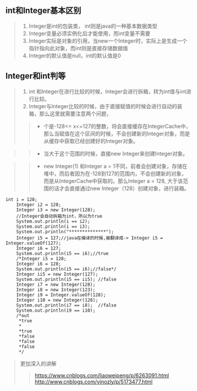 ## int和Integer基本区别
> 1. Integer是int的包装类， int则是java的一种基本数据类型
> 2. Integer变量必须实例化后才能使用，而int变量不需要
> 3. Integer实际是对象的引用，当new一个Integer时，实际上是生成一个指针指向此对象，而int则是直接存储数据值
> 4. Integer的默认值是null，int的默认值是0

## Integer和int判等 
> 1. int 和Integer在进行比较的时候，Integer会进行拆箱，转为int值与int进行比较。
> 2. Integer与Integer比较的时候，由于直接赋值的时候会进行自动的装箱，那么这里就需要注意两个问题，
>>  * 个是-128<= x<=127的整数，将会直接缓存在IntegerCache中，那么当赋值在这个区间的时候，不会创建新的Integer对象，而是从缓存中获取已经创建好的Integer对象。

>> * 当大于这个范围的时候，直接new Integer来创建Integer对象。

>> * new Integer(1) 和Integer a = 1不同，前者会创建对象，存储在堆中，而后者因为在-128到127的范围内，不会创建新的对象，而是从IntegerCache中获取的。那么Integer a = 128, 大于该范围的话才会直接通过new Integer（128）创建对象，进行装箱。


	int i = 128;
        Integer i2 = 128;
        Integer i3 = new Integer(128);
        //Integer会自动拆箱为int，所以为true
        System.out.println(i == i2);
        System.out.println(i == i3);
        System.out.println("**************");
        Integer i5 = 127;//java在编译的时候,被翻译成-> Integer i5 = Integer.valueOf(127);
        Integer i6 = 127;
        System.out.println(i5 == i6);//true
        /*Integer i5 = 128;
        Integer i6 = 128;
        System.out.println(i5 == i6);//false*/      
		Integer ii5 = new Integer(127);
        System.out.println(i5 == ii5); //false
        Integer i7 = new Integer(128);
        Integer i8 = new Integer(123);
        Integer i9 = Integer.valueOf(128);
        Integer i10 = new Integer(128);
        System.out.println(i7 == i8);  //false
        System.out.println(i9 == i10);
        /*out
         *true
         *
		 *true
		 *false
		 *false
		 *false
         */

>
> 更加深入的讲解
>> https://www.cnblogs.com/liaoweipeng/p/6263091.html <br>
>> http://www.cnblogs.com/vinozly/p/5173477.html
